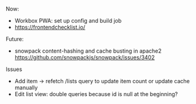 Now:
-   Workbox PWA: set up config and build job
-   https://frontendchecklist.io/

Future:

-   snowpack content-hashing and cache busting in apache2
    https://github.com/snowpackjs/snowpack/issues/3402

Issues
-   Add item -> refetch /lists query to update item count or update cache manually
-   Edit list view: double queries because id is null at the beginning?
